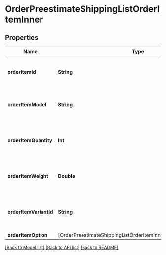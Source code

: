 # OrderPreestimateShippingListOrderItemInner

## Properties
Name | Type | Description | Notes
------------ | ------------- | ------------- | -------------
**orderItemId** | **String** | Defines orders specified by order item id | 
**orderItemModel** | **String** | Defines orders specified by order item model | [optional] 
**orderItemQuantity** | **Int** | Defines orders specified by order item quantity | 
**orderItemWeight** | **Double** | Defines orders specified by order item weight | [optional] 
**orderItemVariantId** | **String** | Ordered product variant. Where x is order item ID | [optional] 
**orderItemOption** | [OrderPreestimateShippingListOrderItemInnerOrderItemOptionInner] |  | [optional] 

[[Back to Model list]](../README.md#documentation-for-models) [[Back to API list]](../README.md#documentation-for-api-endpoints) [[Back to README]](../README.md)


